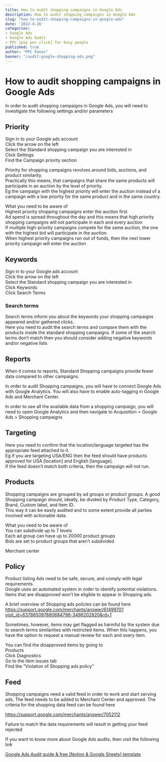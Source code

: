 ```yaml
---
title: How to audit shopping campaigns in Google Ads
description: How to audit shopping campaigns in Google Ads
slug: "how-to-audit-shopping-campaigns-in-google-ads"
date: '2022-4-26'
categories:
- Google Ads
- Google Ads Audit
- PPC [pay per click] for busy people
published: true
author: "PPC Panos"
banner: "/audit-google-shopping-ads.png"
---
```







# How to audit shopping campaigns in Google Ads



In order to audit shopping campaigns in Google Ads, you will need to investigate the following settings and/or parameters

## Priority

Sign in to your Google ads account  
Click the arrow on the left  
Select the Standard shopping campaign you are interested in  
Click Settings  
Find the Campaign priority section

Priority for shopping campaigns revolves around bids, auctions, and product similarity.  
Practically this means, that campaigns that share the same products will participate in an auction by the level of priority.  
Eg the campaign with the highest priority will enter the auction instead of a campaign with a low priority for the same product and in the same country.

What you need to be aware of  
Highest priority shopping campaigns enter the auction first  
Ad spend is spread throughout the day and this means that high priority shopping campaigns will not participate in each and every auction  
If multiple high-priority campaigns compete for the same auction, the one with the highest bid will participate in the auction.  
When highest priority campaigns run out of funds, then the next lower priority campaign will enter the auction

## Keywords

Sign in to your Google ads account  
Click the arrow on the left  
Select the Standard shopping campaign you are interested in  
Click Keywords  
Click Search Terms

### Search terms

Search terms inform you about the keywords your shopping campaigns appeared and/or gathered clicks.  
Here you need to audit the search terms and compare them with the products inside the standard shopping campaigns. If some of the search terms don’t match then you should consider adding negative keywords and/or negative lists

## Reports

When it comes to reports, Standard Shopping campaigns provide fewer data compared to other campaigns.

In order to audit Shopping campaigns, you will have to connect Google Ads with Google Analytics. You will also have to enable auto-tagging in Google Ads and Merchant Center.

In order to see all the available data from a shopping campaign, you will need to open Google Analytics and then navigate to Acquisition > Google Ads > Shopping campaigns

## Targeting

Here you need to confirm that the location/language targeted has the appropriate feed attached to it.  
Eg if you are targeting USA/ENG then the feed should have products approved for USA [location] and English [language].  
If the feed doesn’t match both criteria, then the campaign will not run.

## Products

Shopping campaigns are grouped by ad groups or product groups. A good Shopping campaign should, ideally, be divided by Product Type, Category, Brand, Custom label, and Item ID.  
This way it can be easily audited and to some extent provide all parties involved with actionable data.

What you need to be aware of  
You can subdivide up to 7 levels  
Each ad group can have up to 20000 product groups  
Bids are set to product groups that aren’t subdivided

Merchant center

## Policy

Product listing Ads need to be safe, secure, and comply with legal requirements.  
Google uses an automated system in order to identify potential violations. Items that are disapproved won’t be eligible to appear in Shopping ads.

A brief overview of Shopping ads policies can be found here  
https://support.google.com/merchants/answer/6149970?visit_id=637865097880684796-3496202820&rd=1

Sometimes, however, items may get flagged as harmful by the system due to search terms similarities with restricted items. When this happens, you have the option to request a manual review for each and every item.

You can find the disapproved items by going to  
Products  
Click Diagnostics  
Go to the item issues tab  
Find the “Violation of Shopping ads policy”

## Feed

Shopping campaigns need a valid feed in order to work and start serving ads. The feed needs to be added to Merchant Center and approved. The criteria for the shopping data feed can be found here

https://support.google.com/merchants/answer/7052112

Failure to match the data requirements will result in getting your feed rejected

If you want to know more about Google Ads audits, then visit the following link

[Google Ads Audit guide & free [Notion & Google Sheets] template](https://ppcpanos.com/free-google-ads-audit-template-v1/)


